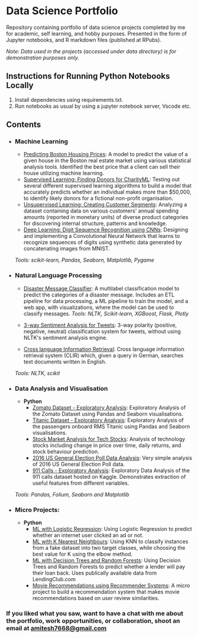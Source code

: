 # Data Science Portfolio
Repository containing portfolio of data science projects completed by me for academic, self learning, and hobby purposes. Presented in the form of Jupyter notebooks, and R markdown files (published at RPubs).

_Note: Data used in the projects (accessed under data directory) is for demonstration purposes only._

## Instructions for Running Python Notebooks Locally
1. Install dependencies using requirements.txt.
2. Run notebooks as usual by using a jupyter notebook server, Vscode etc.

## Contents

- ### Machine Learning

	- [Predicting Boston Housing Prices](https://github.com/Amitesh7668/Data-Science-Portfolio/blob/main/boston_housing/boston_housing.ipynb): A model to predict the value of a given house in the Boston real estate market using various statistical analysis tools. Identified the best price that a client can sell their house utilizing machine learning.
	- [Supervised Learning: Finding Donors for CharityML](https://github.com/Amitesh7668/Data-Science-Portfolio/blob/main/finding_donors/finding_donors.ipynb): Testing out several different supervised learning algorithms to build a model that accurately predicts whether an individual makes more than $50,000, to identify likely donors for a fictional non-profit organisation.
	- [Unsupervised Learning: Creating Customer Segments](https://github.com/Amitesh7668/Data-Science-Portfolio/blob/main/customer_segments/customer_segments.ipynb): Analyzing a dataset containing data on various customers' annual spending amounts (reported in monetary units) of diverse product categories for discovering internal structure, patterns and knowledge.
	- [Deep Learning: Digit Sequence Recognition using CNNs](https://github.com/Amitesh7668/Data-Science-Portfolio/blob/main/digit_recognition-mnist-sequence.ipynb):  Designing and implementing a Convolutional Neural Network that learns to recognize sequences of digits using synthetic data generated by concatenating images from MNIST.

	_Tools: scikit-learn, Pandas, Seaborn, Matplotlib, Pygame_ 

- ### Natural Language Processing

	- [Disaster Message Classifier](https://github.com/Amitesh7668/Disaster-Message-Classifier): A multilabel classification model to predict the categories of a disaster message. Includes an ETL pipeline for data processing, a ML pipeline to train the model, and a web app, with visualizations, where the model can be used to classify messages. _Tools: NLTK, Scikit-learn, XGBoost, Flask, Plotly_

	- [3-way Sentiment Analysis for Tweets](https://github.com/Amitesh7668/Data-Science-Portfolio/blob/main/ipynb_checkpoints/3-Way%20Sentiment%20Analysis%20for%20Tweets-checkpoint.ipynb): 3-way polarity (positive, negative, neutral) classification system for tweets, without using NLTK's sentiment analysis engine. 

	- [Cross language Information Retrieval](https://github.com/Amitesh7668/Data-Science-Portfolio/blob/main/ipynb_checkpoints/Cross%20Language%20Information%20Retrieval-checkpoint.ipynb): Cross language information retrieval system (CLIR) which, given a query in German, searches text documents written in English.


	_Tools: NLTK, scikit_

- ### Data Analysis and Visualisation
	- __Python__
		- [Zomato Dataset - Exploratory Analysis](https://github.com/Amitesh7668/Data-Analysis/blob/main/Zomato%20Data%20Analysis%20Project.ipynb): Exploratory Analysis of the Zomato Dataset using Pandas and Seaborn visualisations.
		- [Titanic Dataset - Exploratory Analysis](https://github.com/Amitesh7668/Data-Science-Portfolio/blob/main/Titanic%20Dataset%20-%20Exploratory%20Analysis.ipynb): Exploratory Analysis of the passengers onboard RMS Titanic using Pandas and Seaborn visualisations.
		- [Stock Market Analysis for Tech Stocks](https://github.com/Amitesh7668/Data-Science-Portfolio/blob/main/Stock%20Market%20Analysis%20for%20Tech%20Stocks.ipynb): Analysis of technology stocks including change in price over time, daily returns, and stock behaviour prediction.
		- [2016 US General Election Poll Data Analysis](https://github.com/Amitesh7668/Data-Science-Portfolio/blob/main/2016%20General%20Election%20Poll%20Analysis.ipynb): Very simple analysis of 2016 US General Election Poll data.
		- [911 Calls - Exploratory Analysis](https://github.com/Amitesh7668/Data-Science-Portfolio/blob/main/911%20Calls%20-%20Exploratory%20Analysis.ipynb): Exploratory Data Analysis of the 911 calls dataset hosted on Kaggle. Demonstrates extraction of useful features from different variables.
		
	_Tools: Pandas, Folium, Seaborn and Matplotlib_
	
- ### Micro Projects: 

	- __Python__
		- [ML with Logistic Regression](https://github.com/Amitesh7668/Data-Science-Portfolio/blob/main/ML%20Micro%20Projects/Machine%20Learning%20with%20Logistic%20Regression.ipynb): Using Logistic Regression to predict whether an internet user clicked an ad or not.
		- [ML with K Nearest Neighbours](https://github.com/Amitesh7668/Data-Science-Portfolio/blob/main/ML%20Micro%20Projects/ML%20with%20K%20Nearest%20Neighbors.ipynb): Using KNN to classify instances from a fake dataset into two target classes, while choosing the best value for K using the elbow method.
		- [ML with Decision Trees and Random Forests](https://github.com/Amitesh7668/Data-Science-Portfolio/blob/main/ML%20Micro%20Projects/Machine%20Learning%20with%20Decision%20Trees%20and%20Random%20Forests.ipynb): Using Decision Trees and Random Forests to predict whether a lender will pay their loan back. Uses publically available data from LendingClub.com
		- [Movie Recommendations using Recommender Systems](https://github.com/Amitesh7668/Data-Science-Portfolio/blob/main/ML%20Micro%20Projects/Recommender%20Systems%20with%20Python.ipynb): A micro project to build a recommendation system that makes movie recommendations based on user review similarities. 


### If you liked what you saw, want to have a chat with me about the portfolio, work opportunities, or collaboration, shoot an email at amitesh7668@gmail.com

 
